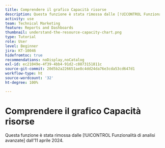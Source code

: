 ```yaml
---
title: Comprendere il grafico Capacità risorse
description: Questa funzione è stata rimossa dalle [!UICONTROL Funzionalità di analisi avanzate] dall’11 aprile 2024.
activity: use
team: Technical Marketing
feature: Reports and Dashboards
thumbnail: understand-the-resource-capacity-chart.png
type: Tutorial
role: User
level: Beginner
jira: KT-10046
hidefromtoc: true
recommendations: noDisplay,noCatalog
exl-id: ec21049e-4f39-4bb4-91d2-c8873151811c
source-git-commit: 20d5b2a226651ae8c4dd24da76e3cda53cd647d1
workflow-type: ht
source-wordcount: '32'
ht-degree: 100%

---
```


# Comprendere il grafico Capacità risorse

Questa funzione è stata rimossa dalle [!UICONTROL Funzionalità di analisi avanzate] dall’11 aprile 2024.

